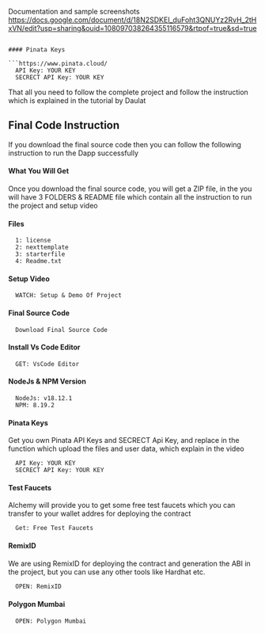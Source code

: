 Documentation and sample screenshots
https://docs.google.com/document/d/18N2SDKEI_duFoht3QNUYz2RvH_2tHxVN/edit?usp=sharing&ouid=108097038264355116579&rtpof=true&sd=true


```

#### Pinata Keys

```https://www.pinata.cloud/
  API Key: YOUR KEY
  SECRECT API Key: YOUR KEY
```

That all you need to follow the complete project and follow the instruction which is explained in the tutorial by Daulat

## Final Code Instruction

If you download the final source code then you can follow the following instruction to run the Dapp successfully

#### What You Will Get

Once you download the final source code, you will get a ZIP file, in the you will have 3 FOLDERS & README file which contain all the instruction to run the project and setup video

#### Files

```#
  1: license
  2: nexttemplate
  3: starterfile
  4: Readme.txt
```

#### Setup Video

```https://code.visualstudio.com/download
  WATCH: Setup & Demo Of Project
```

#### Final Source Code

```https://www.theblockchaincoders.com/SourceCode
  Download Final Source Code
```

#### Install Vs Code Editor

```https://code.visualstudio.com/download
  GET: VsCode Editor
```

#### NodeJs & NPM Version

```https://nodejs.org/en/download
  NodeJs: v18.12.1
  NPM: 8.19.2
```

#### Pinata Keys

Get you own Pinata API Keys and SECRECT Api Key, and replace in the function which upload the files and user data, which explain in the video

```https://www.pinata.cloud/
  API Key: YOUR KEY
  SECRECT API Key: YOUR KEY
```

#### Test Faucets

Alchemy will provide you to get some free test faucets which you can transfer to your wallet addres for deploying the contract

```https://www.alchemy.com/faucets
  Get: Free Test Faucets
```

#### RemixID

We are using RemixID for deploying the contract and generation the ABI in the project, but you can use any other tools like Hardhat etc.

```https://remix-project.org
  OPEN: RemixID
```

#### Polygon Mumbai

```https://mumbai.polygonscan.com/
  OPEN: Polygon Mumbai
```


